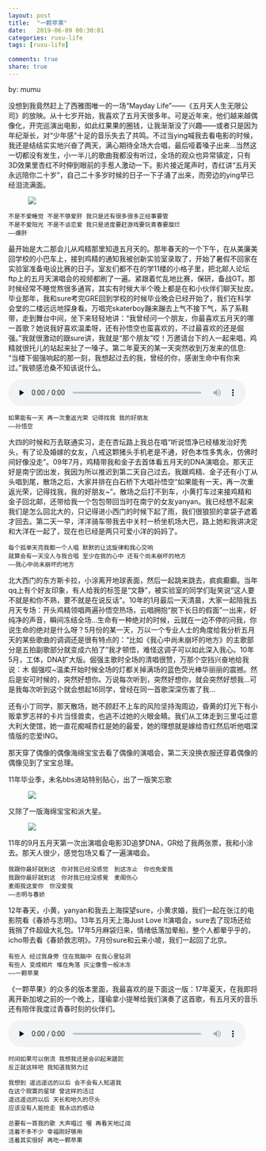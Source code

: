 ```yaml
---
layout: post
title:  "一颗苹果"
date:   2019-06-09 00:30:01
categories: ruxu-life
tags: [ruxu-life]

comments: true
share: true
---
```

by: mumu

没想到我竟然赶上了西雅图唯一的一场“Mayday Life”——《五月天人生无限公司》的放映。从十七岁开始，我喜欢了五月天很多年。可是近年来，他们越来越偶像化，开完巡演出电影，如此红果果的圈钱，让我渐渐没了兴趣——或者只是因为年纪渐长，对“少年感”十足的音乐失去了共鸣。不过当ying喊我去看电影的时候，我还是结结实实地兴奋了两天，满心期待全场大合唱，最后哑着嗓子出来...当然这一切都没有发生，小一半儿的歌曲我都没有听过，全场的观众也异常镇定，只有3D效果里杏红不时伸到眼前的手惹人激动一下。影片接近尾声时，杏红讲“五月天永远陪你二十岁”，自己二十多岁时候的日子一下子涌了出来，而旁边的ying早已经泪流满面。

<figure>
<a href="{{ site.url }}/images/asin-wanzi.jpg"><img src="{{ site.url }}/images/asin-wanzi.jpg"></a>
</figure>

```
不是不爱睡觉 不是不够爱肝 我只是还有很多很多正经事要管
不是不爱阳光 不是不谈恋爱 我只是进度要赶游戏要玩青春要糜烂
——爆肝
```

最开始是大二那会儿从鸡精那里知道五月天的。那年春天的一个下午，在从美廉美回学校的小巴车上，接到鸡精的通知我被创新实验室录取了，开始了暑假不回家在实验室准备电设比赛的日子。室友们都不在的学11楼的小格子里，把北邮人论坛ftp上的五月天演唱会的视频都刷了一遍。紧跟着忙乱地比赛，保研，备战GT。那时候经常不睡觉熬很多通宵，其实有时候大半个晚上都是在和小伙伴们聊天扯皮。毕业那年，我和sure考完GRE回到学校的时候毕业晚会已经开始了，我们在科学会堂的二楼远远地探身看。万唱完skaterboy蹦来蹦去上气不接下气，系了系鞋带，走到舞台中间，坐下来轻轻地讲：“我曾经问一个朋友，你最喜欢五月天的哪一首歌？她说我好喜欢温柔呀，还有孙悟空也蛮喜欢的，不过最喜欢的还是倔强。”我就很激动的跟sure讲，我就是“那个朋友”哎！万邀请台下的人一起来唱，鸡精就很托儿的站起来扯了一嗓子。第二年夏天的某一天突然收到万发来的信息: “当楼下倔强响起的那一刻，我想起过去的我，曾经的你，感谢生命中有你来过。”我顿感沧桑不知该说什么。

<audio controls preload="none" style="width:480px;">
 <source src="{{ site.url }}/images/zhizu-wan.mp3" type="audio/mp3" />
  <p>Your browser does not support HTML5 audio.</p>
</audio>

```
如果能有一天 再一次重返光荣 记得找我 我的好朋友
——孙悟空
```

大四的时候和万去联通实习，走在杏坛路上我总在唱“听说悟净已经植发治好秃头，有了论及婚嫁的女友，八戒这颗猪头手机老是不通，好色本性多隽永，仿佛时间好像没走”。09年7月，鸡精带我和金子去首体看五月天的DNA演唱会。那天正好是南宁团出发，我因为所以推迟到第二天自己过去。我跟鸡精、金子还有小丁从头唱到尾，散场之后，大家并排在白石桥下大唱孙悟空“如果能有一天，再一次重返光荣，记得找我，我的好朋友~”。散场之后打不到车，小黄打车过来接鸡精和金子回北邮，还带给我一个包包带回当时在南宁的女友yanyan。我已经想不起来我们是怎么回北大的，只记得进小西门的时候下起了雨，我们很狼狈的拿袋子遮着才回去。第二天一早，洋洋骑车带我去中关村一桥坐机场大巴，路上她和我讲决定和大洋在一起了，现在也已经是两只可爱小洋的妈妈了。


```
每个孤单天亮我都一个人唱 默默的让这旋律和我心交响
就算会有一天没人与我合唱 至少在我的心中 还有个尚未崩坏的地方
——我心中尚未崩坏的地方
```
北大西门的东方斯卡拉，小涂离开地球表面，然后一起跳来跳去，疯疯癫癫。当年qq上有个好友印象，有人给我的标签是“文静”，被实验室的同学们耻笑说“这人要不就是和你不熟，要不就是在说反话”。10年的1月最后一天清晨，大家一起陪我五月天专场：开头鸡精领唱两遍孙悟空热场，云唱拥抱“脱下长日的假面”一出来，好纯净的声音，瞬间冻结全场...生命有一种绝对的时候，云就在一边不停的问我，你说生命的绝对是什么呀？5月份的某一天，万以一个专业人士的角度给我分析五月天的某些歌曲的调调还是很有特点的：“比如《我心中尚未崩坏的地方》的主歌部分是五拍副歌部分就变成六拍了”我才顿悟，难怪这调子可以如此深入我心。10年5月，工体，DNA扩大版。倔强主歌时全场的清唱很赞，万那个空挡兴奋地给我说：木 倔强哎~温柔开始时候全场的灯都关掉满场的蓝色荧光棒华丽丽的震撼。然后是安可时候的，突然好想你。万说每次听到，突然好想你，就会突然好想我...可是我每次听到这个就会想起16同学，曾经在同一首歌深深伤害了我...

还有小丁同学，那天散场，她不顾赶不上车的风险坚持淘周边，昏黄的灯光下有小贩拿罗志祥的卡片当怪兽卖，也逃不过她的火眼金睛。我们从工体走到三里屯过意大利大使馆，她一直花痴喊杏红是她的最爱，她的理想就是嫁给杏红然后听他唱深情版的恋爱ING。

那天穿了偶像的偶像海绵宝宝去看了偶像的演唱会，第二天没换衣服还穿着偶像的偶像见到了宝宝总理。


11年毕业季，未名bbs进站特别贴心，出了一版笑忘歌
<figure>
<a href="{{ site.url }}/images/xiaowangge.jpg"><img src="{{ site.url }}/images/xiaowangge.jpg"></a>
</figure>

又除了一版海绵宝宝和派大星。
<figure>
<a href="{{ site.url }}/images/biyehaibao.jpg"><img src="{{ site.url }}/images/biyehaibao.jpg"></a>
</figure>

11年的9月五月天第一次出演唱会电影3D追梦DNA，GR给了我两张票，我和小涂去。那天人很少，感觉包场又看了一遍演唱会。

```
我跟你最好就到这　你对我已经没感觉　到这冻止　你也免爱我
我跟你最好就到这　你对我已经没感覺　麦阁伤心
麦阁我这爱你　你没爱我
——志明与春娇
```
12年春天，小黄，yanyan和我去上海探望sure，小黄求婚，我们一起在张江的电影院看《春娇与志明》。13年五月天上海Just Love It演唱会，sure去了现场还给我捎了件超级大礼包。17年5月麻袋归来，情绪低落加晕船，整个人都晕乎乎的，icho带去看《春娇救志明》。7月份sure和云来小坡，我们一起回了北京。

```
有些人 经过我身旁 住在我脑中 在我心里钻洞
有些人 变成相片 堆在角落 灰尘像雪一般冰冻
——一颗苹果
```
《一颗苹果》的众多的版本里面，我最喜欢的是下面这一版：17年夏天，在我即将离开新加坡之前的一个晚上，瑾瑜拿小提琴给我们演奏了这首歌，有五月天的音乐还有陪伴我度过青春时刻的伙伴们。

<audio controls preload="none" style="width:480px;">
 <source src="{{ site.url }}/images/yikepingguo.m4a" type="audio/mp4" />
  <p>Your browser does not support HTML5 audio.</p>
</audio>

```
时间如果可以倒流 我想我还是会卯起来蹉跎
反正就这样吧 我知道我努力过

我想到 遥远遥远的以后 会不会有人知道我
在这个寂寞的星球 曾这样的活过
遥远遥远的以后 天长和地久的尽头
应该没有人能抢走 我永远的感动

总要有一首我的歌 大声唱过 喔 再看天地辽阔
活着不多不少 幸福刚好够用
活着其实很好 再吃一颗苹果
```
